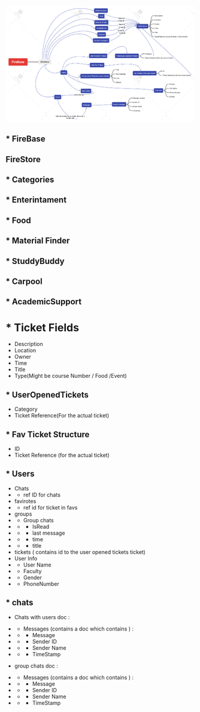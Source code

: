 ![App Stracture Diagram](FireBaseNew.png "FireBase.png Diagram")


## * FireBase


##  FireStore


## * Categories

## * Enterintament

## * Food

## * Material Finder

## * StuddyBuddy

## * Carpool

## * AcademicSupport

# * Ticket Fields
* Description
*	Location
*	Owner
*	Time
*	Title
*	Type(Might be course Number / Food /Event)  


## *	UserOpenedTickets
*	Category
*	Ticket Reference(For the actual ticket)

## * Fav Ticket Structure 
* ID
* Ticket Reference (for the actual ticket)


## * Users
* Chats 
* * ref ID for chats
* favirotes 
* * ref id for ticket in favs
* groups
* * Group chats 
* * * IsRead 
* * * last message 
* * * time 
* * * title
* tickets ( contains id to the user opened tickets ticket)
* User Info 
* * User Name 
* * Faculty 
* * Gender 
* * PhoneNumber

## * chats
* Chats with users doc : 
* * Messages (contains a doc which contains ) :
* * * Message
* * * Sender ID 
* * * Sender Name
* * * TimeStamp

* group chats doc :
* * Messages (contains a doc which contains ) :
* * * Message
* * * Sender ID 
* * * Sender Name
* * * TimeStamp

